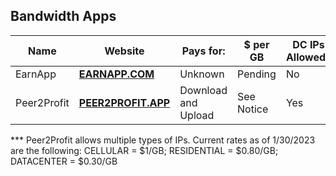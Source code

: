 ## Bandwidth Apps

| Name | Website | Pays for: | $ per GB | DC IPs Allowed? 
| --- | --- | --- | --- | --- |
| EarnApp | [**EARNAPP.COM**](https://earnapp.com) | Unknown | Pending | No |
| Peer2Profit | [**PEER2PROFIT.APP**](https://peer2profit.app) | Download and Upload | See Notice | Yes |

*** Peer2Profit allows multiple types of IPs. Current rates as of 1/30/2023 are the following: CELLULAR = $1/GB; RESIDENTIAL = $0.80/GB; DATACENTER = $0.30/GB
